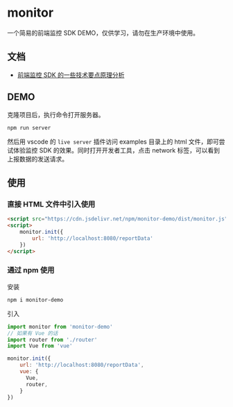 # monitor
一个简易的前端监控 SDK DEMO，仅供学习，请勿在生产环境中使用。

## 文档
* [前端监控 SDK 的一些技术要点原理分析](https://github.com/woai3c/Front-end-articles/issues/26)

## DEMO
克隆项目后，执行命令打开服务器。
```
npm run server
```
然后用 vscode 的 `live server` 插件访问 examples 目录上的 html 文件，即可尝试体验监控 SDK 的效果。同时打开开发者工具，点击 network 标签，可以看到上报数据的发送请求。

## 使用
### 直接 HTML 文件中引入使用
```html
<script src="https://cdn.jsdelivr.net/npm/monitor-demo/dist/monitor.js"></script>
<script>
    monitor.init({
        url: 'http://localhost:8080/reportData'
    })
</script>
```
### 通过 npm 使用
安装
```
npm i monitor-demo
```
引入
```js
import monitor from 'monitor-demo'
// 如果有 Vue 的话
import router from './router'
import Vue from 'vue'

monitor.init({
    url: 'http://localhost:8080/reportData',
    vue: {
      Vue,
      router,
    }
})
```
